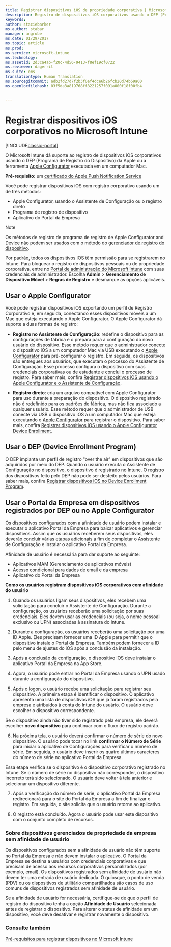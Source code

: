 ```yaml
---
title: Registrar dispositivos iOS de propriedade corporativa | Microsoft Docs
description: Registro de dispositivos iOS corporativos usando o DEP (Programa de Registro de Dispositivo) da Apple ou o Apple Configurator
keywords: 
author: staciebarker
ms.author: stabar
manager: angrobe
ms.date: 01/29/2017
ms.topic: article
ms.prod: 
ms.service: microsoft-intune
ms.technology: 
ms.assetid: 2d3ca4ab-f20c-4d56-9413-f8ef19cf0722
ms.reviewer: dagerrit
ms.suite: ems
translationtype: Human Translation
ms.sourcegitcommit: adb2fd27d7f2b3f0ef4dce6b26fcb20d74b69a00
ms.openlocfilehash: 03f5da3a819768ff8221257f091a000f18f00fb4


---
```


# <a name="enroll-corporate-owned-ios-devices-in-microsoft-intune"></a>Registrar dispositivos iOS corporativos no Microsoft Intune

[!INCLUDE[classic-portal](../includes/classic-portal.md)]

O Microsoft Intune dá suporte ao registro de dispositivos iOS corporativos usando o DEP (Programa de Registro do Dispositivo) da Apple ou a ferramenta [Apple Configurator](http://go.microsoft.com/fwlink/?LinkId=518017) executada em um computador Mac.

**Pré-requisito:** um [certificado do Apple Push Notification Service](set-up-ios-and-mac-management-with-microsoft-intune.md)

Você pode registrar dispositivos iOS com registro corporativo usando um de três métodos:

- Apple Configurator, usando o Assistente de Configuração ou o registro direto
- Programa de registro de dispositivo
- Aplicativo do Portal da Empresa

>[!NOTE]
>Os métodos de registro de programa de registro de Apple Configurator and Device não podem ser usados com o método do [gerenciador de registro do dispositivo](enroll-corporate-owned-devices-with-the-device-enrollment-manager-in-microsoft-intune.md).

Por padrão, todos os dispositivos iOS têm permissão para se registrarem no Intune. Para bloquear o registro de dispositivos pessoais ou de propriedade corporativa, entre no [Portal de administração do Microsoft Intune](http://manage.microsoft.com) com suas credenciais de administrador. Escolha **Admin** > **Gerenciamento de Dispositivo Móvel** > **Regras de Registro** e desmarque as opções aplicáveis.

## <a name="use-apple-configurator"></a>Usar o Apple Configurator

Você pode registrar dispositivos iOS exportando um perfil de Registro Corporativo e, em seguida, conectando esses dispositivos móveis a um Mac que esteja executando o Apple Configurator. O Apple Configurator dá suporte a duas formas de registro:

- **Registro no Assistente de Configuração**: redefine o dispositivo para as configurações de fábrica e o prepara para a configuração do novo usuário do dispositivo. Esse método requer que o administrador conecte o dispositivo iOS a um computador Mac via USB executando o [Apple Configurator](http://go.microsoft.com/fwlink/?LinkId=518017) para pré-configurar o registro. Em seguida, os dispositivos são entregues aos usuários, que executam o processo do Assistente de Configuração. Esse processo configura o dispositivo com suas credenciais corporativas ou de estudante e conclui o processo de registro. Para saber mais, confira [Registrar dispositivos iOS usando o Apple Configurator e o Assistente de Configuração](ios-setup-assistant-enrollment-in-microsoft-intune.md).

- **Registro direto**: cria um arquivo compatível com Apple Configurator para uso durante a preparação do dispositivo. O dispositivo registrado não é redefinido para os padrões de fábrica, mas não fica associado a qualquer usuário. Esse método requer que o administrador de USB conecte via USB o dispositivo iOS a um computador Mac que esteja executando o [Apple Configurator](http://go.microsoft.com/fwlink/?LinkId=518017) para registrar o dispositivo. Para saber mais, confira [Registrar dispositivos iOS usando o Apple Configurator Device Enrollment](ios-direct-enrollment-in-microsoft-intune.md).

## <a name="use-the-device-enrollment-program-dep"></a>Usar o DEP (Device Enrollment Program)
O DEP implanta um perfil de registro "over the air" em dispositivos que são adquiridos por meio do DEP. Quando o usuário executa o Assistente de Configuração no dispositivo, o dispositivo é registrado no Intune.  O registro dos dispositivos feito pelo DEP não pode ser desfeito pelos usuários. Para saber mais, confira [Registrar dispositivos iOS no Device Enrollment Program](ios-device-enrollment-program-in-microsoft-intune.md).

## <a name="use-the-company-portal-on-dep-enrolled-or-apple-configurator-enrolled-devices"></a>Usar o Portal da Empresa em dispositivos registrados por DEP ou no Apple Configurator

Os dispositivos configurados com a afinidade de usuário podem instalar e executar o aplicativo Portal da Empresa para baixar aplicativos e gerenciar dispositivos. Assim que os usuários receberem seus dispositivos, eles deverão concluir várias etapas adicionais a fim de completar o Assistente de Configuração e instalar o aplicativo Portal da Empresa.

Afinidade de usuário é necessária para dar suporte ao seguinte:
  - Aplicativos MAM (Gerenciamento de aplicativos móveis)
  - Acesso condicional para dados de email e da empresa
  - Aplicativo do Portal da Empresa

**Como os usuários registram dispositivos iOS corporativos com afinidade do usuário**
1. Quando os usuários ligam seus dispositivos, eles recebem uma solicitação para concluir o Assistente de Configuração. Durante a configuração, os usuários receberão uma solicitação por suas credenciais. Eles devem usar as credenciais (ou seja, o nome pessoal exclusivo ou UPN) associadas à assinatura do Intune.

2. Durante a configuração, os usuários receberão uma solicitação por uma ID Apple. Eles precisam fornecer uma ID Apple para permitir que o dispositivo instale o Portal da Empresa. Também podem fornecer a ID pelo menu de ajustes do iOS após a conclusão da instalação.

3. Após a conclusão da configuração, o dispositivo iOS deve instalar o aplicativo Portal da Empresa na App Store.

4. Agora, o usuário pode entrar no Portal da Empresa usando o UPN usado durante a configuração do dispositivo.

5. Após o logon, o usuário recebe uma solicitação para registrar seu dispositivo. A primeira etapa é identificar o dispositivo. O aplicativo apresenta uma lista de dispositivos iOS que já foram registrados pela empresa e atribuídos à conta do Intune do usuário. O usuário deve escolher o dispositivo correspondente.

  Se o dispositivo ainda não tiver sido registrado pela empresa, ele deverá escolher **novo dispositivo** para continuar com o fluxo de registro padrão.

6. Na próxima tela, o usuário deverá confirmar o número de série do novo dispositivo. O usuário pode tocar no link **confirmar o Número de Série** para iniciar o aplicativo de Configurações para verificar o número de série. Em seguida, o usuário deve inserir os quatro últimos caracteres do número de série no aplicativo Portal da Empresa.

  Essa etapa verifica se o dispositivo é o dispositivo corporativo registrado no Intune. Se o número de série no dispositivo não corresponder, o dispositivo incorreto terá sido selecionado. O usuário deve voltar à tela anterior e selecionar um dispositivo diferente.

7. Após a verificação do número de série, o aplicativo Portal da Empresa redirecionará para o site do Portal da Empresa a fim de finalizar o registro. Em seguida, o site solicita que o usuário retorne ao aplicativo.

8. O registro está concluído. Agora o usuário pode usar este dispositivo com o conjunto completo de recursos.

### <a name="about-corporate-owned-managed-devices-with-no-user-affinity"></a>Sobre dispositivos gerenciados de propriedade da empresa sem afinidade de usuário

Os dispositivos configurados sem a afinidade de usuário não têm suporte no Portal da Empresa e não devem instalar o aplicativo. O Portal da Empresa se destina a usuários com credenciais corporativas e que precisam de acesso aos recursos corporativos personalizados (por exemplo, email). Os dispositivos registrados sem afinidade de usuário não devem ter uma entrada de usuário dedicada. O quiosque, o ponto de venda (PDV) ou os dispositivos de utilitário compartilhados são casos de uso comuns de dispositivos registrados sem afinidade de usuário.

Se a afinidade de usuário for necessária, certifique-se de que o perfil de registro do dispositivo tenha a opção **Afinidade de Usuário** selecionada antes de registrar o dispositivo. Para alterar o status de afinidade em um dispositivo, você deve desativar e registrar novamente o dispositivo.



### <a name="see-also"></a>Consulte também
[Pré-requisitos para registrar dispositivos no Microsoft Intune](prerequisites-for-enrollment.md)



<!--HONumber=Feb17_HO1-->


